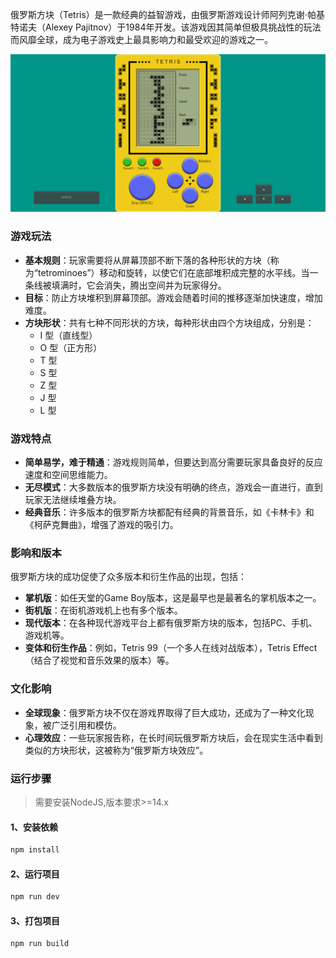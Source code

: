 俄罗斯方块（Tetris）是一款经典的益智游戏，由俄罗斯游戏设计师阿列克谢·帕基特诺夫（Alexey Pajitnov）于1984年开发。该游戏因其简单但极具挑战性的玩法而风靡全球，成为电子游戏史上最具影响力和最受欢迎的游戏之一。



![image-20240907021224606](./images/image-20240907021224606.png)

### 游戏玩法

- **基本规则**：玩家需要将从屏幕顶部不断下落的各种形状的方块（称为“tetrominoes”）移动和旋转，以使它们在底部堆积成完整的水平线。当一条线被填满时，它会消失，腾出空间并为玩家得分。
- **目标**：防止方块堆积到屏幕顶部。游戏会随着时间的推移逐渐加快速度，增加难度。
- **方块形状**：共有七种不同形状的方块，每种形状由四个方块组成，分别是：
  - I 型（直线型）
  - O 型（正方形）
  - T 型
  - S 型
  - Z 型
  - J 型
  - L 型

### 游戏特点

- **简单易学，难于精通**：游戏规则简单，但要达到高分需要玩家具备良好的反应速度和空间思维能力。
- **无尽模式**：大多数版本的俄罗斯方块没有明确的终点，游戏会一直进行，直到玩家无法继续堆叠方块。
- **经典音乐**：许多版本的俄罗斯方块都配有经典的背景音乐，如《卡林卡》和《柯萨克舞曲》，增强了游戏的吸引力。

### 影响和版本

俄罗斯方块的成功促使了众多版本和衍生作品的出现，包括：

- **掌机版**：如任天堂的Game Boy版本，这是最早也是最著名的掌机版本之一。
- **街机版**：在街机游戏机上也有多个版本。
- **现代版本**：在各种现代游戏平台上都有俄罗斯方块的版本，包括PC、手机、游戏机等。
- **变体和衍生作品**：例如，Tetris 99（一个多人在线对战版本），Tetris Effect（结合了视觉和音乐效果的版本）等。

### 文化影响

- **全球现象**：俄罗斯方块不仅在游戏界取得了巨大成功，还成为了一种文化现象，被广泛引用和模仿。
- **心理效应**：一些玩家报告称，在长时间玩俄罗斯方块后，会在现实生活中看到类似的方块形状，这被称为“俄罗斯方块效应”。



### 运行步骤

> 需要安装NodeJS,版本要求>=14.x

#### 1、安装依赖

```bash
npm install
```

#### 2、运行项目

```bash
npm run dev
```

#### 3、打包项目

```bash
npm run build
```

